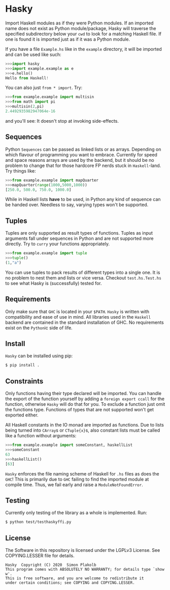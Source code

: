 # Hasky

Import Haskell modules as if they were Python modules. If an imported name does not exist as Python module/package, Hasky will traverse the specified subdirectory below your ```cwd``` to look for a matching Haskell file. If one is found it is imported just as if it was a Python module.

If you have a file ```Example.hs``` like in the ```example``` directory, it will be imported and can be used like such:

~~~python
>>>import hasky
>>>import example.example as e
>>>e.hello()
Hello from Haskell!
~~~

You can also just ```from * import```. Try:

~~~python
>>>from example.example import multisin
>>>from math import pi
>>>multisin(2,pi)
2.4492935982947064e-16
~~~

and you'll see: It doesn't stop at invoking side-effects.

## Sequences

Python ```Sequences``` can be passed as linked lists or as arrays. Depending on which flavour of programming you want to embrace. Currently for speed and space reasons arrays are used by the backend, but it should be no problem to change that for those hardcore FP nerds stuck in ```Haskell```-land.
Try things like:

~~~python
>>>from example.example import mapQuarter
>>>mapQuarter(range(1000,5000,1000))
[250.0, 500.0, 750.0, 1000.0]
~~~

While in Haskell lists **have** to be used, in Python any kind of sequence can be handed over. Needless to say, varying types won't be supported.

## Tuples

Tuples are only supported as result types of functions. Tuples as input arguments fall under sequences in Python and are not supported more directly. Try to ```curry``` your functions appropriately. 

~~~python
>>>from example.example import tuple
>>>tuple()
(1,"a")
~~~

You can use tuples to pack results of different types into a single one. It is no problem to nest them and lists or vice versa. Checkout ```test.hs.Test.hs``` to see what Hasky is (successfully) tested for.

## Requirements

Only make sure that ```GHC``` is located in your ```$PATH```. ```Hasky``` is written with compatibility and ease of use in mind. All libraries used in the ```Haskell``` backend are contained in the standard installation of GHC. No requirements exist on the ```Python```ic side of life.

## Install

```Hasky``` can be installed using pip:

~~~sh
$ pip install .
~~~

## Constraints

Only functions having their type declared will be imported. You can handle the export of the function yourself by adding a ```foreign export ccall``` for the function, otherwise ```Hasky``` will do that for you. To exclude a function just omit the functions type. Functions of types that are not supported won't get exported either.

All Haskell constants in the IO monad are imported as functions. Due to lists being turned into ```CArray```s or ```CTuple{x}```s, also constant lists must be called like a function without arguments:

~~~python
>>>from example.example import someConstant, haskellList
>>>someConstant
63
>>>haskellList()
[63]
~~~

 ```Hasky``` enforces the file naming scheme of Haskell for  ```.hs``` files as does the ```GHC```! This is primarily due to  ```GHC``` failing to find the imported module at compile time. Thus, we fail early and raise a ```ModuleNotFoundError```.

## Testing

Currently only testing of the library as a whole is implemented. Run:

~~~bash
$ python test/testhaskyffi.py
~~~

## License

The Software in this repository is licensed under the LGPLv3 License.
See COPYING.LESSER file for details.

    Hasky  Copyright (C) 2020  Simon Plakolb
    This program comes with ABSOLUTELY NO WARRANTY; for details type `show w'.
    This is free software, and you are welcome to redistribute it
    under certain conditions; see COPYING and COPYING.LESSER.
